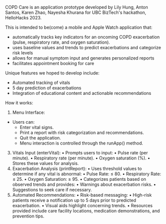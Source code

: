 COPD Care is an application prototype developed by Lily Hung, Anton Santos, Karen Zhao, Nayesha Khurana for UBC BizTech's hackathon, HelloHacks 2023.

This is intended to be(come) a mobile and Apple Watch application that:
- automatically tracks key indicators for an oncoming COPD exacerbation (pulse, respiratory rate, and oxygen saturation).
- uses baseline values and trends to predict exacerbations and categorize risk levels
- allows for manual symptom input and generates personalized reports
- facilitates appointment booking for care

Unique features we hoped to develop include:
- Automated tracking of vitals
- 5 day prediction of exacerbations
- Integration of educational content and actionable recommendations

How it works:

1.	Menu Interface:
- Users can:
	- Enter vital signs.
	- Print a report with risk categorization and recommendations.
 	- Quit the application.
  - Menu interaction is controlled through the runApp() method.
3.	Vitals Input (enterVital):
	•	Prompts users to input:
	  •	Pulse rate (per minute).
	  •	Respiratory rate (per minute).
	  •	Oxygen saturation (%).
	•	Stores these values for analysis.
4.	Exacerbation Analysis (printReport):
	•	Uses threshold values to determine if any vital is abnormal:
	•	Pulse Rate: ≤ 80.
	•	Respiratory Rate: ≤ 25.
	•	Oxygen Saturation: ≥ 95.
	•	Categorizes patients based on observed trends and provides:
	•	Warnings about exacerbation risks.
	•	Suggestions to seek care if necessary.
5.	Automated Recommendations:
	•	Risk-based messaging:
	  •	High-risk patients receive a notification up to 5 days prior to predicted exacerbation.
	  •	Visual aids highlight concerning trends.
	•	Resources provided include care facility locations, medication demonstrations, and prevention tips.
